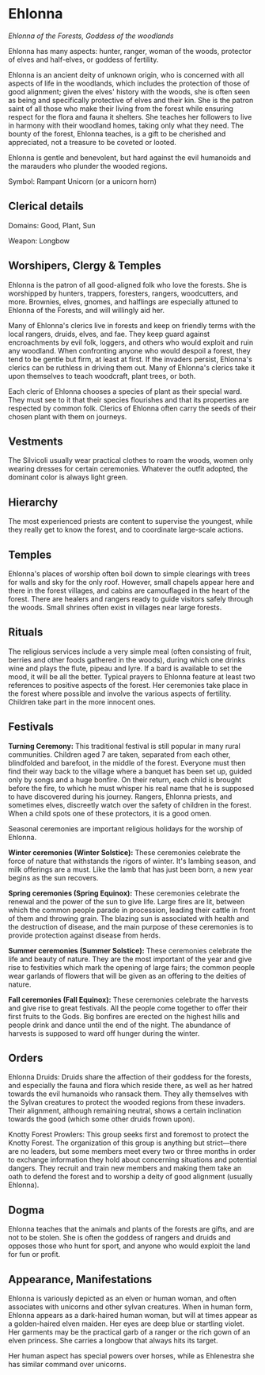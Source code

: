 # Ehlonna
*Ehlonna of the Forests, Goddess of the woodlands*

Ehlonna has many aspects: hunter, ranger, woman of the woods, protector of elves and half-elves, or goddess of fertility.

Ehlonna is an ancient deity of unknown origin, who is concerned with all aspects of life in the woodlands, which includes the protection of those of good alignment; given the elves' history with the woods, she is often seen as being and specifically protective of elves and their kin. She is the patron saint of all those who make their living from the forest while ensuring respect for the flora and fauna it shelters. She teaches her followers to live in harmony with their woodland homes, taking only what they need. The bounty of the forest, Ehlonna teaches, is a gift to be cherished and appreciated, not a treasure to be coveted or looted.

Ehlonna is gentle and benevolent, but hard against the evil humanoids and the marauders who plunder the wooded regions.

Symbol: Rampant Unicorn (or a unicorn horn)

## Clerical details
Domains: Good, Plant, Sun

Weapon: Longbow

## Worshipers, Clergy & Temples
Ehlonna is the patron of all good-aligned folk who love the forests. She is worshipped by hunters, trappers, foresters, rangers, woodcutters, and more. Brownies, elves, gnomes, and halflings are especially attuned to Ehlonna of the Forests, and will willingly aid her.

Many of Ehlonna's clerics live in forests and keep on friendly terms with the local rangers, druids, elves, and fae. They keep guard against encroachments by evil folk, loggers, and others who would exploit and ruin any woodland. When confronting anyone who would despoil a forest, they tend to be gentle but firm, at least at first. If the invaders persist, Ehlonna's clerics can be ruthless in driving them out. Many of Ehlonna's clerics take it upon themselves to teach woodcraft, plant trees, or both.

Each cleric of Ehlonna chooses a species of plant as their special ward. They must see to it that their species flourishes and that its properties are respected by common folk. Clerics of Ehlonna often carry the seeds of their chosen plant with them on journeys.

## Vestments
The Silvicoli usually wear practical clothes to roam the woods, women only wearing dresses for certain ceremonies. Whatever the outfit adopted, the dominant color is always light green.

## Hierarchy
The most experienced priests are content to supervise the youngest, while they really get to know the forest, and to coordinate large-scale actions.

## Temples
Ehlonna's places of worship often boil down to simple clearings with trees for walls and sky for the only roof. However, small chapels appear here and there in the forest villages, and cabins are camouflaged in the heart of the forest. There are healers and rangers ready to guide visitors safely through the woods. Small shrines often exist in villages near large forests.

## Rituals
The religious services include a very simple meal (often consisting of fruit, berries and other foods gathered in the woods), during which one drinks wine and plays the flute, pipeau and lyre. If a bard is available to set the mood, it will be all the better. Typical prayers to Ehlonna feature at least two references to positive aspects of the forest. Her ceremonies take place in the forest where possible and involve the various aspects of fertility. Children take part in the more innocent ones.

## Festivals
**Turning Ceremony:** This traditional festival is still popular in many rural communities. Children aged 7 are taken, separated from each other, blindfolded and barefoot, in the middle of the forest. Everyone must then find their way back to the village where a banquet has been set up, guided only by songs and a huge bonfire. On their return, each child is brought before the fire, to which he must whisper his real name that he is supposed to have discovered during his journey. Rangers, Ehlonna priests, and sometimes elves, discreetly watch over the safety of children in the forest. When a child spots one of these protectors, it is a good omen.

Seasonal ceremonies are important religious holidays for the worship of Ehlonna.

**Winter ceremonies (Winter Solstice):** These ceremonies celebrate the force of nature that withstands the rigors of winter. It's lambing season, and milk offerings are a must. Like the lamb that has just been born, a new year begins as the sun recovers.

**Spring ceremonies (Spring Equinox):** These ceremonies celebrate the renewal and the power of the sun to give life. Large fires are lit, between which the common people parade in procession, leading their cattle in front of them and throwing grain. The blazing sun is associated with health and the destruction of disease, and the main purpose of these ceremonies is to provide protection against disease from herds.

**Summer ceremonies (Summer Solstice):** These ceremonies celebrate the life and beauty of nature. They are the most important of the year and give rise to festivities which mark the opening of large fairs; the common people wear garlands of flowers that will be given as an offering to the deities of nature.

**Fall ceremonies (Fall Equinox):** These ceremonies celebrate the harvests and give rise to great festivals. All the people come together to offer their first fruits to the Gods. Big bonfires are erected on the highest hills and people drink and dance until the end of the night. The abundance of harvests is supposed to ward off hunger during the winter.

## Orders
Ehlonna Druids: Druids share the affection of their goddess for the forests, and especially the fauna and flora which reside there, as well as her hatred towards the evil humanoids who ransack them. They ally themselves with the Sylvan creatures to protect the wooded regions from these invaders. Their alignment, although remaining neutral, shows a certain inclination towards the good (which some other druids frown upon).

Knotty Forest Prowlers: This group seeks first and foremost to protect the Knotty Forest. The organization of this group is anything but strict—there are no leaders, but some members meet every two or three months in order to exchange information they hold about concerning situations and potential dangers. They recruit and train new members and making them take an oath to defend the forest and to worship a deity of good alignment (usually Ehlonna).

## Dogma
Ehlonna teaches that the animals and plants of the forests are gifts, and are not to be stolen. She is often the goddess of rangers and druids and opposes those who hunt for sport, and anyone who would exploit the land for fun or profit.

## Appearance, Manifestations
Ehlonna is variously depicted as an elven or human woman, and often associates with unicorns and other sylvan creatures. When in human form, Ehlonna appears as a dark-haired human woman, but will at times appear as a golden-haired elven maiden. Her eyes are deep blue or startling violet. Her garments may be the practical garb of a ranger or the rich gown of an elven princess. She carries a longbow that always hits its target.

Her human aspect has special powers over horses, while as Ehlenestra she has similar command over unicorns.
